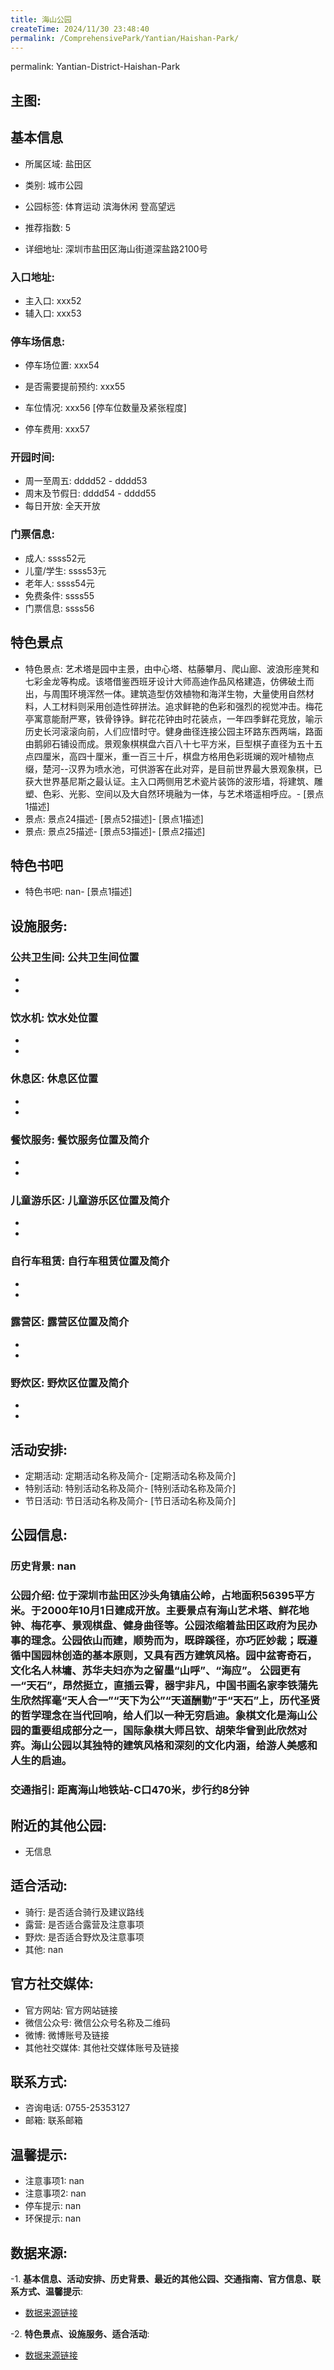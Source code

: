 ```yaml
---
title: 海山公园
createTime: 2024/11/30 23:48:40
permalink: /ComprehensivePark/Yantian/Haishan-Park/
---
```

permalink: Yantian-District-Haishan-Park
<!-- ## 游玩路径: -->

## 主图:
<ImageCard
image="https://cgj.sz.gov.cn/img/4/4005/4005742/10774746.jpg"
title= "海山公园"
description= "位于深圳市盐田区沙头角镇庙公岭，占地面积56395平方米。于2000年10月1日建成开放。主要景点有海山艺术塔、鲜花地钟、梅花亭、景观棋盘、健身曲径等。公园浓缩"
date="2024/11/30"
href="/"
author="深圳公园"
/>

## 基本信息

- 所属区域: 盐田区

- 类别: 城市公园

- 公园标签: 体育运动 滨海休闲 登高望远

- 推荐指数: 5

- 详细地址: 深圳市盐田区海山街道深盐路2100号

### 入口地址:
- 主入口: xxx52
- 辅入口: xxx53
### 停车场信息:
- 停车场位置: xxx54

- 是否需要提前预约: xxx55

- 车位情况: xxx56 [停车位数量及紧张程度]

- 停车费用: xxx57

### 开园时间:
- 周一至周五: dddd52 - dddd53
- 周末及节假日: dddd54 - dddd55
- 每日开放: 全天开放

### 门票信息:
- 成人: ssss52元
- 儿童/学生: ssss53元
- 老年人: ssss54元
- 免费条件: ssss55
- 门票信息: ssss56
## 特色景点
- 特色景点: 艺术塔是园中主景，由中心塔、枯藤攀月、爬山廊、波浪形座凳和七彩金龙等构成。该塔借鉴西班牙设计大师高迪作品风格建造，仿佛破土而出，与周围环境浑然一体。建筑造型仿效植物和海洋生物，大量使用自然材料，人工材料则采用创造性碎拼法。追求鲜艳的色彩和强烈的视觉冲击。梅花亭寓意能耐严寒，铁骨铮铮。鲜花花钟由时花装点，一年四季鲜花竞放，喻示历史长河滚滚向前，人们应惜时守。健身曲径连接公园主环路东西两端，路面由鹅卵石铺设而成。景观象棋棋盘六百八十七平方米，巨型棋子直径为五十五点四厘米，高四十厘米，重一百三十斤，棋盘方格用色彩斑斓的观叶植物点缀，楚河--汉界为喷水池，可供游客在此对弈，是目前世界最大景观象棋，已获大世界基尼斯之最认证。主入口两侧用艺术瓷片装饰的波形墙，将建筑、雕塑、色彩、光影、空间以及大自然环境融为一体，与艺术塔遥相呼应。- [景点1描述]
- 景点: 景点24描述- [景点52描述]- [景点1描述]
- 景点: 景点25描述- [景点53描述]- [景点2描述]
## 特色书吧
- 特色书吧: nan- [景点1描述]
## 设施服务:
### 公共卫生间: 公共卫生间位置
- 
- 
### 饮水机: 饮水处位置
- 
- 
### 休息区: 休息区位置
- 
- 
### 餐饮服务: 餐饮服务位置及简介
- 
- 
### 儿童游乐区: 儿童游乐区位置及简介
- 
- 
### 自行车租赁: 自行车租赁位置及简介
- 
- 
### 露营区: 露营区位置及简介
- 
- 
### 野炊区: 野炊区位置及简介

- 
- 
## 活动安排:
- 定期活动: 定期活动名称及简介- [定期活动名称及简介]
- 特别活动: 特别活动名称及简介- [特别活动名称及简介]
- 节日活动: 节日活动名称及简介- [节日活动名称及简介]
## 公园信息:
### 历史背景: nan
### 公园介绍: 位于深圳市盐田区沙头角镇庙公岭，占地面积56395平方米。于2000年10月1日建成开放。主要景点有海山艺术塔、鲜花地钟、梅花亭、景观棋盘、健身曲径等。公园浓缩着盐田区政府为民办事的理念。公园依山而建，顺势而为，既辟蹊径，亦巧匠妙裁；既遵循中国园林创造的基本原则，又具有西方建筑风格。园中盆寄奇石，文化名人林墉、苏华夫妇亦为之留墨“山呼”、“海应”。 公园更有一“天石”，昂然挺立，直插云霄，器宇非凡，中国书画名家李铁蒲先生欣然挥毫“天人合一”“天下为公”“天道酬勤”于“天石”上，历代圣贤的哲学理念在当代回响，给人们以一种无穷启迪。象棋文化是海山公园的重要组成部分之一，国际象棋大师吕钦、胡荣华曾到此欣然对弈。海山公园以其独特的建筑风格和深刻的文化内涵，给游人美感和人生的启迪。
### 交通指引: 距离海山地铁站-C口470米，步行约8分钟

## 附近的其他公园:
- 无信息

## 适合活动:
- 骑行: 是否适合骑行及建议路线
- 露营: 是否适合露营及注意事项
- 野炊: 是否适合野炊及注意事项
- 其他: nan

## 官方社交媒体:
- 官方网站: 官方网站链接
- 微信公众号: 微信公众号名称及二维码
- 微博: 微博账号及链接
- 其他社交媒体: 其他社交媒体账号及链接

## 联系方式:
- 咨询电话: 0755-25353127
- 邮箱: 联系邮箱

## 温馨提示:
- 注意事项1: nan
- 注意事项2: nan
- 停车提示: nan
- 环保提示: nan

## 数据来源:
-1. **基本信息、活动安排、历史背景、最近的其他公园、交通指南、官方信息、联系方式、温馨提示**:
- [数据来源链接](https://cgj.sz.gov.cn/xsmh/gysz/csgy/content/post_10774746.html)

-2. **特色景点、设施服务、适合活动**:
- [数据来源链接](https://cgj.sz.gov.cn/xsmh/gysz/csgy/content/post_10774746.html)

